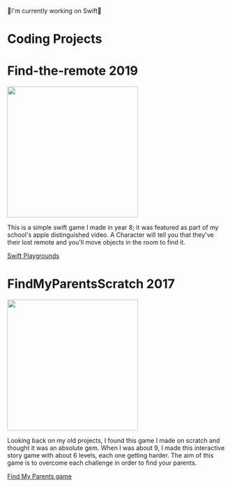
🌷I'm currently working on Swift🌷
# Coding Projects
# Find-the-remote 2019

<img src="https://i.imgur.com/MHbJmtH.png" width="300"/>

This is a simple swift game I made in year 8; it was featured as part of my school's apple distinguished video.
A Character will tell you that they've their lost remote and you'll move objects in the room to find it.

[Swift Playgrounds](https://github.com/carmiabela/Find-the-remote/blob/main/Find%20the%20Remote.playgroundbook.zip?raw=true)

# FindMyParentsScratch 2017
<img src="https://i.imgur.com/UH1PqtM.png" width="300"/>

Looking back on my old projects, I found this game I made on scratch and thought it was an absolute gem. When I was about 9, I made this interactive story game with about 6 levels, each one getting harder. The aim of this game is to overcome each challenge in order to find your parents.
 
<a href="https://scratch.mit.edu/projects/158227485/">Find My Parents game</a>

